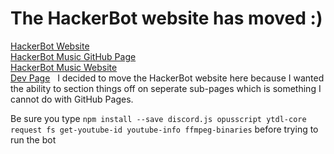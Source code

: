 # The HackerBot website has moved :)
[HackerBot Website](https://sites.google.com/view/hackerbot/home)  
[HackerBot Music GitHub Page](https://github.com/Mr-Hacker894/HackerBot-Music)  
[HackerBot Music Website](https://sites.google.com/view/hackerbot-music/home)  
[Dev Page](https://sites.google.com/view/mrhacker-dev-page/home)   
I decided to move the HackerBot website here because I wanted the ability to section things off on seperate sub-pages which is something I cannot do with GitHub Pages.  
  
  
  
Be sure you type `npm install --save discord.js opusscript ytdl-core request fs get-youtube-id youtube-info ffmpeg-binaries` before trying to run the bot
